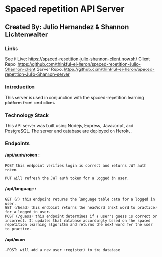 # Spaced repetition API Server

## Created By: Julio Hernandez & Shannon Lichtenwalter

### Links 
See it Live: https://spaced-repetition-julio-shannon-client.now.sh/
Client Repo: https://github.com/thinkful-ei-heron/spaced-repetition-Julio-Shannon-client
Server Repo: https://github.com/thinkful-ei-heron/spaced-repetition-Julio-Shannon-server


### Introduction

This server is used in conjunction with the spaced-repetition learning platform front-end client.

### Technology Stack
This API server was built using Nodejs, Express, Javascript, and PostgreSQL. The server and database are deployed on Heroku. 

### Endpoints

#### /api/auth/token : 
    POST this endpoint verifies login is correct and returns JWT auth token. 

    PUT will refresh the JWT auth token for a logged in user.

#### /api/language :
    GET (/) this endpoint returns the language table data for a logged in user.
    GET (/head) this endpoint returns the headWord (next word to practice) for a logged in user.
    POST (/guess) this endpoint determines if a user's guess is correct or incorrect. It updates that database accordingly based on the spaced repetition learning algorithm and returns the next word for the user to practice.

#### /api/user:
    -POST: will add a new user (register) to the database